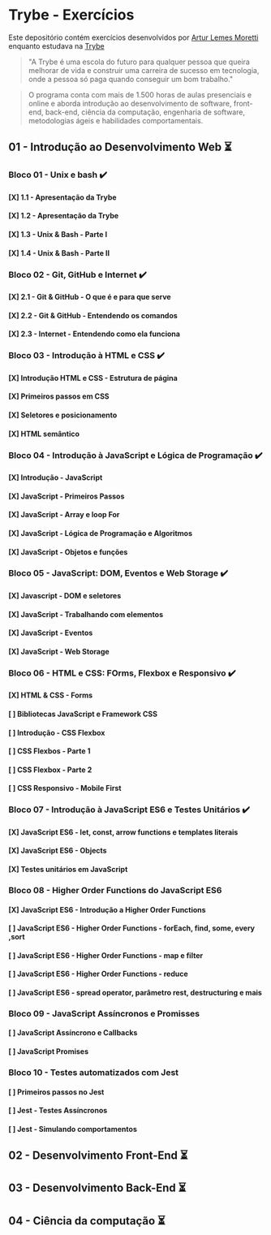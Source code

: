 # **Trybe - Exercícios** 

 Este depositório contém exercícios desenvolvidos por [Artur Lemes Moretti](https://www.linkedin.com/in/arturlemesmoretti/) enquanto estudava na [Trybe](https://www.betrybe.com/)

>"A Trybe é uma escola do futuro para qualquer pessoa que queira melhorar de vida e construir uma carreira de sucesso em tecnologia, onde a pessoa só paga quando conseguir um bom trabalho."

>O programa conta com mais de 1.500 horas de aulas presenciais e online e aborda introdução ao desenvolvimento de software, front-end, back-end, ciência da computação, engenharia de software, metodologias ágeis e habilidades comportamentais.

## 01 - Introdução ao Desenvolvimento Web :hourglass_flowing_sand: 
### Bloco 01 - Unix e bash :heavy_check_mark:	
#### [X] 1.1 - Apresentação da Trybe 	
#### [X] 1.2 - Apresentação da Trybe 	
#### [X] 1.3 - Unix & Bash - Parte I 	
#### [X] 1.4 - Unix & Bash - Parte II 	
 
### Bloco 02 - Git, GitHub e Internet :heavy_check_mark:	
#### [X] 2.1 - Git & GitHub - O que é e para que serve	
#### [X] 2.2 - Git & GitHub - Entendendo os comandos
#### [X] 2.3 - Internet - Entendendo como ela funciona


### Bloco 03 - Introdução à HTML e CSS :heavy_check_mark:
#### [X] Introdução HTML e CSS - Estrutura de página 
#### [X] Primeiros passos em CSS
#### [X] Seletores e posicionamento 
#### [X] HTML semântico 

### Bloco 04 - Introdução à JavaScript e Lógica de Programação :heavy_check_mark:
#### [X] Introdução - JavaScript
#### [X] JavaScript - Primeiros Passos
#### [X] JavaScript - Array e loop For
#### [X] JavaScript - Lógica de Programação e Algoritmos
#### [X] JavaScript - Objetos e funções

### Bloco 05 - JavaScript: DOM, Eventos e Web Storage :heavy_check_mark:
#### [X] Javascript - DOM e seletores
#### [X] JavaScript - Trabalhando com elementos
#### [X] JavaScript - Eventos
#### [X] JavaScript - Web Storage

### Bloco 06 - HTML e CSS: FOrms, Flexbox e Responsivo :heavy_check_mark:
#### [X] HTML & CSS - Forms
#### [ ] Bibliotecas JavaScript e Framework CSS
#### [ ] Introdução - CSS Flexbox
#### [ ] CSS Flexbos - Parte 1
#### [ ] CSS Flexbox - Parte 2
#### [ ] CSS Responsivo - Mobile First

### Bloco 07 - Introdução à JavaScript ES6 e Testes Unitários :heavy_check_mark:
#### [X] JavaScript ES6 - let, const, arrow functions e templates literais
#### [X] JavaScript ES6 - Objects
#### [X] Testes unitários em JavaScript

### Bloco 08 - Higher Order Functions do JavaScript ES6
#### [X] JavaScript ES6 - Introdução a Higher Order Functions
#### [ ] JavaScript ES6 - Higher Order Functions - forEach, find, some, every ,sort
#### [ ] JavaScript ES6 - Higher Order Functions - map e filter
#### [ ] JavaScript ES6 - Higher Order Functions - reduce
#### [ ] JavaScript ES6 - spread operator, parâmetro rest, destructuring e mais

### Bloco 09 - JavaScript Assíncronos e Promisses
#### [ ] JavaScript Assíncrono e Callbacks
#### [ ] JavaScript Promises

### Bloco 10 - Testes automatizados com Jest
#### [ ] Primeiros passos no Jest
#### [ ] Jest - Testes Assíncronos
#### [ ] Jest - Simulando comportamentos

## 02 - Desenvolvimento Front-End :hourglass_flowing_sand: 


## 03 - Desenvolvimento Back-End :hourglass_flowing_sand: 


## 04 - Ciência da computação :hourglass_flowing_sand: 
